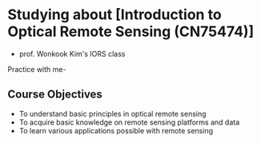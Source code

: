 # Studying about [Introduction to Optical Remote Sensing (CN75474)]
* prof. Wonkook Kim's IORS class


Practice with me-


## Course Objectives
* To understand basic principles in optical remote sensing 
* To acquire basic knowledge on remote sensing platforms and data
* To learn various applications possible with remote sensing
